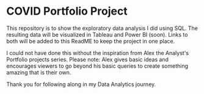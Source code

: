 # COVID Portfolio Project
This repository is to show the exploratory data analysis I did using SQL.
The resulting data will be visualized in Tableau and Power BI (soon).
Links to both will be added to this ReadME to keep the project in one place.


I could not have done this without the inspiration from Alex the Analyst's Portfolio projects series. 
Please note: Alex gives basic ideas and encourages viewers to go beyond his basic queries to create something amazing that is their own.

Thank you for following along in my Data Analytics journey. 
